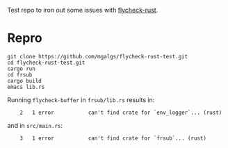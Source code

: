 Test repo to iron out some issues with
[flycheck-rust](https://github.com/flycheck/flycheck-rust).


# Repro

    git clone https://github.com/mgalgs/flycheck-rust-test.git
    cd flycheck-rust-test.git
    cargo run
    cd frsub
    cargo build
    emacs lib.rs

Running `flycheck-buffer` in `frsub/lib.rs` results in:

```
    2   1 error           can't find crate for `env_logger`... (rust)
```

and in `src/main.rs`:

```
    3   1 error           can't find crate for `frsub`... (rust)
```
